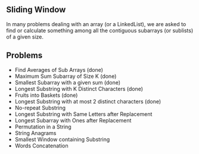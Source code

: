 ## Sliding Window
In many problems dealing with an array (or a LinkedList), we are asked to find or calculate something among all the contiguous subarrays (or sublists) of a given size.

## Problems
-  Find Averages of Sub Arrays (done)
- Maximum Sum Subarray of Size K (done)
- Smallest Subarray with a given sum (done)
- Longest Substring with K Distinct Characters (done)
- Fruits into Baskets (done)
- Longest Substring with at most 2 distinct characters (done)
- No-repeat Substring
- Longest Substring with Same Letters after Replacement
- Longest Subarray with Ones after Replacement
- Permutation in a String
- String Anagrams
- Smallest Window containing Substring
- Words Concatenation